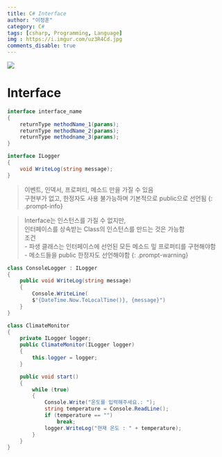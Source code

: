 ```yaml
---
title: C# Interface
author: "이정훈"
category: C#
tags: [csharp, Programming, Language]
img : https://i.imgur.com/uz3R4Cd.jpg
comments_disable: true
---
```


![](https://teamsparta.notion.site/image/https%3A%2F%2Fs3-us-west-2.amazonaws.com%2Fsecure.notion-static.com%2Fb260cae4-a3d0-448b-be5d-7486d5925148%2F34.png?table=block&id=9e7562fc-62db-4d05-bb21-4e95a2e04542&spaceId=83c75a39-3aba-4ba4-a792-7aefe4b07895&width=2000&userId=&cache=v2)

# Interface

```csharp
interface interface_name
{
	returnType methodName_1(params);
	returnType methodName_2(params);
	returnType methodname_3(params);
}
```

```csharp
interface ILogger
{
	void WriteLog(string message);
}
```

> 이벤트, 인덱서, 프로퍼티, 메소드 만을 가질 수 있음<br>구현부가 없고, 한정자도 사용 불가능하며 기본적으로 public으로 선언됨
{: .prompt-info}

> Interface는 인스턴스를 가질 수 없지만,<br>인터페이스를 상속받는 Class의 인스턴스를 만드는 것은 가능함<br>조건<br>- 파생 클래스는 인터페이스에 선언된 모든 메소드 밒 프로퍼티를 구현해야함<br>- 메소드들을 public 한정자도 선언해야함
{: .prompt-warning}

```csharp
class ConsoleLogger : ILogger
{
	public void WriteLog(string message)
	{
		Console.WriteLine(
		$"{DateTime.Now.ToLocalTime()}, {message}")
	}
}
```

```csharp
class ClimateMonitor
{
	private ILogger logger;
	public ClimateMonitor(ILogger logger)
	{
		this.logger = logger;
	}

	public void start()
	{
		while (true)
		{
			Console.Write("온도를 입력해주세요.: ");
			string temperature = Console.ReadLine();
			if (temperature == "")
				break;
			logger.WriteLog("현재 온도 : " + temperature);
		}
	}
}
```

